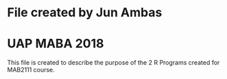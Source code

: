 # File created by Jun Ambas
# UAP MABA 2018

This file is created to describe the purpose of the 2 R Programs created for MAB2111 course.
